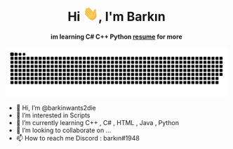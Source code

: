 <div align="center">
<h1 align="center">Hi <img width="35" src="https://github.com/1999AZZAR/1999AZZAR/blob/main/resources/img/waving.gif">, I'm Barkın</h1>
<h4 align="center">im learning C# C++ Python <a href="https://github.com/1999AZZAR/1999AZZAR/blob/main/assets/doc/azzar_resume.pdf" target="_blank">resume</a> for more</h4>
</div>

<div align="center">
  <a href="https://1999azzar.github.io/1999AZZAR/">
  <img  src="https://github.com/1999AZZAR/1999AZZAR/blob/main/resources/img/grid-snake.svg"
       alt="snake" /></a>
</div>

- 👋 Hi, I’m @barkinwants2die
- 👀 I’m interested in Scripts
- 🌱 I’m currently learning C++ , C# , HTML , Java , Python
- 💞️ I’m looking to collaborate on ...
- 📫 How to reach me Discord : barkın#1948

<!---
barkinwants2die/barkinwants2die is a ✨ special ✨ repository because its `README.md` (this file) appears on your GitHub profile.
You can click the Preview link to take a look at your changes.
--->
